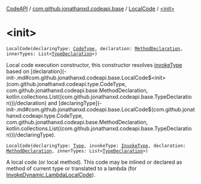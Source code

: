 [CodeAPI](../../index.md) / [com.github.jonathanxd.codeapi.base](../index.md) / [LocalCode](index.md) / [&lt;init&gt;](.)

# &lt;init&gt;

`LocalCode(declaringType: `[`CodeType`](../../com.github.jonathanxd.codeapi.type/-code-type/index.md)`, declaration: `[`MethodDeclaration`](../-method-declaration/index.md)`, innerTypes: List<`[`TypeDeclaration`](../-type-declaration/index.md)`>)`

Local code execution constructor, this constructor resolves [invokeType](invoke-type.md) based on [declaration](-init-.md#com.github.jonathanxd.codeapi.base.LocalCode$<init>(com.github.jonathanxd.codeapi.type.CodeType, com.github.jonathanxd.codeapi.base.MethodDeclaration, kotlin.collections.List((com.github.jonathanxd.codeapi.base.TypeDeclaration)))/declaration) and
[declaringType](-init-.md#com.github.jonathanxd.codeapi.base.LocalCode$<init>(com.github.jonathanxd.codeapi.type.CodeType, com.github.jonathanxd.codeapi.base.MethodDeclaration, kotlin.collections.List((com.github.jonathanxd.codeapi.base.TypeDeclaration)))/declaringType).

`LocalCode(declaringType: `[`Type`](http://docs.oracle.com/javase/6/docs/api/java/lang/reflect/Type.html)`, invokeType: `[`InvokeType`](../-invoke-type/index.md)`, declaration: `[`MethodDeclaration`](../-method-declaration/index.md)`, innerTypes: List<`[`TypeDeclaration`](../-type-declaration/index.md)`>)`

A local code (or local method). This code may be inlined or declared as method of current
type or translated to a lambda (for [InvokeDynamic.LambdaLocalCode](../-invoke-dynamic/-lambda-local-code/index.md)).

